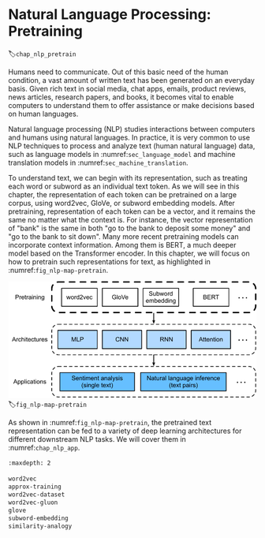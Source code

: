 # Natural Language Processing: Pretraining
:label:`chap_nlp_pretrain`


Humans need to communicate.
Out of this basic need of the human condition, a vast amount of written text has been generated on an everyday basis.
Given rich text in social media, chat apps, emails, product reviews, news articles,  research papers, and books, it becomes vital to enable computers to understand them to offer assistance or make decisions based on human languages.

Natural language processing (NLP) studies interactions between computers and humans using natural languages.
In practice, it is very common to use NLP techniques to process and analyze text (human natural language) data, such as language models in :numref:`sec_language_model` and machine translation models in :numref:`sec_machine_translation`.

To understand text, we can begin with its representation,
such as treating each word or subword as an individual text token.
As we will see in this chapter,
the representation of each token can be pretrained on a large corpus,
using word2vec, GloVe, or subword embedding models.
After pretraining, representation of each token can be a vector,
and it remains the same no matter what the context is.
For instance, the vector representation of "bank" is the same
in both 
"go to the bank to deposit some money"
and 
"go to the bank to sit down".
Many more recent pretraining models can incorporate context information.
Among them is BERT, a much deeper model based on the Transformer encoder.
In this chapter, we will focus on how to pretrain such representations for text,
as highlighted in :numref:`fig_nlp-map-pretrain`.

![Pretrained text representation can be fed to various deep learning architectures for different downstream NLP tasks. This chapter focuses on the upstream text representation pretraining.](../img/nlp-map-pretrain.svg)
:label:`fig_nlp-map-pretrain`

As shown in :numref:`fig_nlp-map-pretrain`,
the pretrained text representation can be fed to
a variety of deep learning architectures for different downstream NLP tasks.
We will cover them in :numref:`chap_nlp_app`.

```toc
:maxdepth: 2

word2vec
approx-training
word2vec-dataset
word2vec-gluon
glove
subword-embedding
similarity-analogy
```

